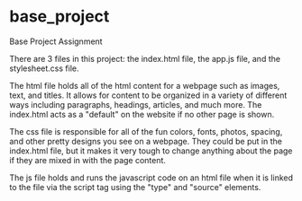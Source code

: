 # base_project
Base Project Assignment

There are 3 files in this project: the index.html file, the app.js file, and the stylesheet.css file.

The html file holds all of the html content for a webpage such as images, text, and titles. It allows for content to be organized in a variety of different ways including paragraphs, headings, articles, and much more. The index.html  acts as a "default" on the website if no other page is shown.

The css file is responsible for all of the fun colors, fonts, photos, spacing, and other pretty designs you see on a webpage. They could be put in the index.html file, but it makes it very tough to change anything about the page if they are mixed in with
the page content.

The js file holds and runs the javascript code on an html file when it is linked to the file via the script tag using the "type"
and "source" elements.
